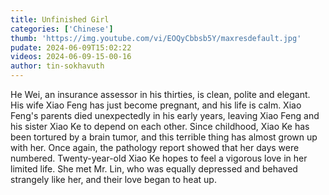 ```yaml
---
title: Unfinished Girl
categories: ['Chinese']
thumb: 'https://img.youtube.com/vi/EOQyCbbsb5Y/maxresdefault.jpg'
pudate: 2024-06-09T15:02:22
videos: 2024-06-09-15-00-16
author: tin-sokhavuth
---
```

He Wei, an insurance assessor in his thirties, is clean, polite and elegant. His wife Xiao Feng has just become pregnant, and his life is calm. Xiao Feng's parents died unexpectedly in his early years, leaving Xiao Feng and his sister Xiao Ke to depend on each other. Since childhood, Xiao Ke has been tortured by a brain tumor, and this terrible thing has almost grown up with her. Once again, the pathology report showed that her days were numbered. Twenty-year-old Xiao Ke hopes to feel a vigorous love in her limited life. She met Mr. Lin, who was equally depressed and behaved strangely like her, and their love began to heat up.